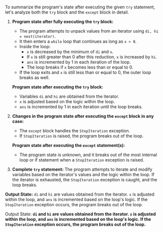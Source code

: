 To summarize the program's state after executing the given `try` statement, let's analyze both the `try` block and the `except` block in detail.

1. **Program state after fully executing the `try` block:**
   - The program attempts to unpack values from an iterator using `di, hi = next(iterator)`.
   - It then enters a `while` loop that continues as long as `x > 0`.
   - Inside the loop:
     - `x` is decreased by the minimum of `di` and `x`.
     - If `x` is still greater than 0 after this reduction, `x` is increased by `hi`.
     - `ans` is incremented by 1 in each iteration of the loop.
     - The loop breaks if `x` becomes less than or equal to 0.
   - If the loop exits and `x` is still less than or equal to 0, the outer loop breaks as well.
   
   **Program state after executing the `try` block:**
   - Variables `di` and `hi` are obtained from the iterator.
   - `x` is adjusted based on the logic within the loop.
   - `ans` is incremented by 1 in each iteration until the loop breaks.

2. **Changes in the program state after executing the `except` block in any case:**
   - The `except` block handles the `StopIteration` exception.
   - If `StopIteration` is raised, the program breaks out of the loop.
   
   **Program state after executing the `except` statement(s):**
   - The program state is unknown, and it breaks out of the most internal loop or if statement when a `StopIteration` exception is raised.

3. **Complete `try` statement:**
   The program attempts to iterate and modify variables based on the iterator's values and the logic within the loop. If the iterator is exhausted, the `StopIteration` exception is caught, and the loop breaks.

**Output State:**
`di` and `hi` are values obtained from the iterator. `x` is adjusted within the loop, and `ans` is incremented based on the loop's logic. If the `StopIteration` exception occurs, the program breaks out of the loop.

Output State: **`di` and `hi` are values obtained from the iterator. `x` is adjusted within the loop, and `ans` is incremented based on the loop's logic. If the `StopIteration` exception occurs, the program breaks out of the loop.**